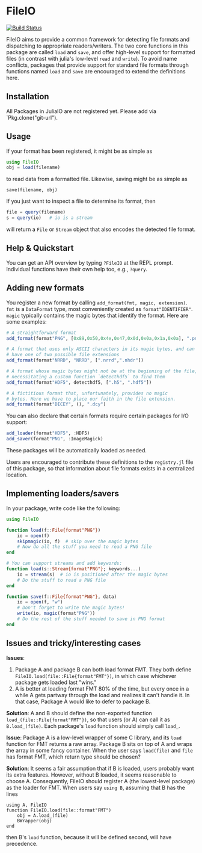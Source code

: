 # FileIO

[![Build Status](https://travis-ci.org/JuliaIO/FileIO.jl.svg?branch=master)](https://travis-ci.org/JuliaIO/FileIO.jl)

FileIO aims to provide a common framework for detecting file formats
and dispatching to appropriate readers/writers.  The two core
functions in this package are called `load` and `save`, and offer
high-level support for formatted files (in contrast with julia's
low-level `read` and `write`).  To avoid name conflicts, packages that
provide support for standard file formats through functions named
`load` and `save` are encouraged to extend the definitions here.

## Installation

All Packages in JuliaIO are not registered yet. Please add via `Pkg.clone("git-url").

## Usage

If your format has been registered, it might be as simple as
```jl
using FileIO
obj = load(filename)
```
to read data from a formatted file.  Likewise, saving might be as simple as
```
save(filename, obj)
```

If you just want to inspect a file to determine its format, then
```jl
file = query(filename)
s = query(io)   # io is a stream
```
will return a `File` or `Stream` object that also encodes the detected
file format.

## Help & Quickstart

You can get an API overview by typing `?FileIO` at the REPL prompt.
Individual functions have their own help too, e.g., `?query`.


## Adding new formats

You register a new format by calling `add_format(fmt, magic,
extension)`.  `fmt` is a `DataFormat` type, most conveniently created
as `format"IDENTIFIER"`.  `magic` typically contains the magic bytes
that identify the format.  Here are some examples:

```jl
# A straightforward format
add_format(format"PNG", [0x89,0x50,0x4e,0x47,0x0d,0x0a,0x1a,0x0a], ".png")

# A format that uses only ASCII characters in its magic bytes, and can
# have one of two possible file extensions
add_format(format"NRRD", "NRRD", [".nrrd",".nhdr"])

# A format whose magic bytes might not be at the beginning of the file,
# necessitating a custom function `detecthdf5` to find them
add_format(format"HDF5", detecthdf5, [".h5", ".hdf5"])

# A fictitious format that, unfortunately, provides no magic
# bytes. Here we have to place our faith in the file extension.
add_format(format"DICEY", (), ".dcy")
```

You can also declare that certain formats require certain packages for
I/O support:

```jl
add_loader(format"HDF5", :HDF5)
add_saver(format"PNG", :ImageMagick)
```
These packages will be automatically loaded as needed.

Users are encouraged to contribute these definitions to the
`registry.jl` file of this package, so that information about file
formats exists in a centralized location.

## Implementing loaders/savers

In your package, write code like the following:

```jl
using FileIO

function load(f::File{format"PNG"})
    io = open(f)
    skipmagic(io, f)  # skip over the magic bytes
    # Now do all the stuff you need to read a PNG file
end

# You can support streams and add keywords:
function load(s::Stream{format"PNG"}; keywords...)
    io = stream(s)  # io is positioned after the magic bytes
    # Do the stuff to read a PNG file
end

function save(f::File{format"PNG"}, data)
    io = open(f, "w")
    # Don't forget to write the magic bytes!
    write(io, magic(format"PNG"))
    # Do the rest of the stuff needed to save in PNG format
end
```

## Issues and tricky/interesting cases

**Issues**:
1. Package A and package B can both load format FMT. They both define `FileIO.load(file::File{format"FMT"})`, in which case whichever package gets loaded last "wins."
2. A is better at loading format FMT 80% of the time, but every once in a while A gets partway through the load and realizes it can't handle it. In that case, Package A would like to defer to package B.

**Solution**: A and B should define the non-exported function `load_(file::File{format"FMT"})`, so that users (or A) can call it as `B.load_(file)`. Each package's `load` function should simply call `load_`.

**Issue**:
Package A is a low-level wrapper of some C library, and its `load` function for FMT returns a raw array. Package B sits on top of A and wraps the array in some fancy container. When the user says `load(file)` and `file` has format FMT, which return type should be chosen?

**Solution**: It seems a fair assumption that if B is loaded, users probably want its extra features. However, without B loaded, it seems reasonable to choose A. Consequently, FileIO should register A (the lowest-level package) as the loader for FMT. When users say `using B`, assuming that B has the lines
```
using A, FileIO
function FileIO.load(file::format"FMT")
    obj = A.load_(file)
    BWrapper(obj)
end
```
then B's `load` function, because it will be defined second, will have precedence. 
